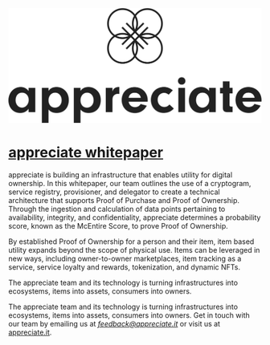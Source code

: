 ![logo](https://github.com/Appreciate-Stuff/appreciate-whitepaper/blob/master/images/appreciate-logo-black.png)

# [appreciate whitepaper](https://github.com/Appreciate-Stuff/appreciate-whitepaper/blob/master/appreciate_white_paper.pdf)


appreciate is building an infrastructure that enables utility for digital ownership. In this whitepaper, our team outlines the use of a cryptogram, service registry, provisioner, and delegator to create a technical architecture that supports Proof of Purchase and Proof of Ownership. Through the ingestion and calculation of data points pertaining to availability, integrity, and confidentiality, appreciate determines a probability score, known as the McEntire Score, to prove Proof of Ownership.

By established Proof of Ownership for a person and their item, item based utility expands beyond the scope of physical use. Items can be leveraged in new ways, including owner-to-owner marketplaces, item tracking as a service, service loyalty and rewards, tokenization, and dynamic NFTs. 

The appreciate team and its technology is turning infrastructures into ecosystems, items into assets, consumers into owners.

The appreciate team and its technology is turning infrastructures into ecosystems, items into assets, consumers into owners. Get in touch with our team by emailing us at *feedback@appreciate.it* or visit us at [appreciate.it](appreciate.it).
